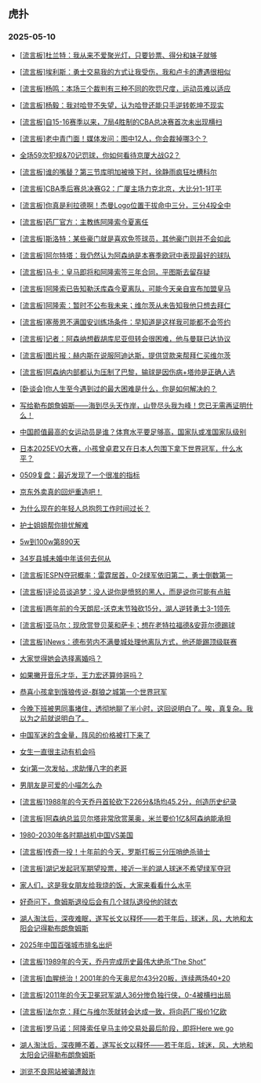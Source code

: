 ## 虎扑 
### 2025-05-10

+ [[流言板]杜兰特：我从来不爱聚光灯，只要钞票、得分和妹子就够](https://bbs.hupu.com/632506296.html)

+ [[流言板]埃利斯：勇士交易我的方式让我受伤，我和卢卡的遭遇很相似](https://bbs.hupu.com/632505829.html)

+ [[流言板]杨鸣：本场三个裁判有三种不同的吹罚尺度，运动员难以适应](https://bbs.hupu.com/632504537.html)

+ [[流言板]杨毅：我对哈登不失望，认为哈登还能只手逆转乾坤不现实](https://bbs.hupu.com/632503607.html)

+ [[流言板]自15-16赛季以来，7局4胜制的CBA总决赛首次未出现横扫](https://bbs.hupu.com/632505110.html)

+ [[流言板]老中青门面！媒体发问：图中12人，你会裁掉哪3个？](https://bbs.hupu.com/632503608.html)

+ [全场59次犯规&amp;70记罚球，你如何看待京厦大战G2？](https://bbs.hupu.com/632505342.html)

+ [[流言板]谁的嘴替？第三节库明加被换下时，徐静雨疯狂吐槽科尔](https://bbs.hupu.com/632505734.html)

+ [[流言板]CBA季后赛总决赛G2：广厦主场力克北京，大比分1-1打平](https://bbs.hupu.com/632505074.html)

+ [[流言板]你真是利拉德啊！杰曼Logo位置干拔命中三分，三分4投全中](https://bbs.hupu.com/632502923.html)

+ [[流言板]药厂官方：主教练阿隆索今夏离任](https://bbs.hupu.com/632502578.html)

+ [[流言板]斯洛特：某些豪门就是喜欢免签球员，其他豪门则并不会如此](https://bbs.hupu.com/632499546.html)

+ [[流言板]阿尔特塔：我仍然认为阿森纳是本赛季欧冠中表现最好的球队](https://bbs.hupu.com/632505357.html)

+ [[流言板]马卡：皇马即将和阿隆索签三年合同，平图斯去留存疑](https://bbs.hupu.com/632497287.html)

+ [[流言板]阿隆索已告知勒沃库森今夏离队，可能今天亲自宣布加盟皇马](https://bbs.hupu.com/632500880.html)

+ [[流言板]阿隆索：暂时不公布我未来；维尔茨从未告知我他只想去拜仁](https://bbs.hupu.com/632503319.html)

+ [[流言板]塞蒂恩不满国安训练场条件：早知道是这样我可能都不会签约](https://bbs.hupu.com/632503371.html)

+ [[流言板]记者：阿森纳想截胡库尼亚但转会很困难，他与曼联已达协议](https://bbs.hupu.com/632496405.html)

+ [[流言板]图片报：赫内斯在说服阿迪达斯，提供贷款来帮拜仁买维尔茨](https://bbs.hupu.com/632498635.html)

+ [[流言板]阿森纳内部都认为压制了巴黎，输球是因伤病+塔帅是正确人选](https://bbs.hupu.com/632499905.html)

+ [[卧谈会]你人生至今遇到过的最大困难是什么，你是如何解决的？](https://bbs.hupu.com/632502610.html)

+ [写给勒布朗詹姆斯——海到尽头天作岸，山登尽头我为峰！您已无需再证明什么！](https://bbs.hupu.com/632501403.html)

+ [中国颜值最高的女运动员是谁？体育水平要足够高，国家队或准国家队级别](https://bbs.hupu.com/632501158.html)

+ [日本2025EVO大赛，小孩曾卓君又在日本人包围下拿下世界冠军，什么水平？](https://bbs.hupu.com/632504573.html)

+ [0509复盘：最近发现了一个很准的指标](https://bbs.hupu.com/632503356.html)

+ [京东外卖真的回炉重造吧！](https://bbs.hupu.com/632501835.html)

+ [为什么现在的年轻人总抱怨工作时间过长？](https://bbs.hupu.com/632501332.html)

+ [护士姐姐帮你排忧解难](https://bbs.hupu.com/632505526.html)

+ [5w到100w第890天](https://bbs.hupu.com/632501384.html)

+ [34岁县城未婚中年该何去何从](https://bbs.hupu.com/632502190.html)

+ [[流言板]ESPN夺冠概率：雷霆居首，0-2绿军依旧第二，勇士倒数第一](https://bbs.hupu.com/632506459.html)

+ [[流言板]评论员谈追梦：没人说你是愤怒的黑人，而是说你可能有点脏](https://bbs.hupu.com/632506498.html)

+ [[流言板]两年前的今天朗尼-沃克末节独砍15分，湖人逆转勇士3-1领先](https://bbs.hupu.com/632506991.html)

+ [[流言板]亚马尔：现欣赏登贝莱和萨卡；想在老特拉福德&amp;安菲尔德踢球](https://bbs.hupu.com/632504168.html)

+ [[流言板]iNews：德布劳内不满曼城处理他离队方式，他还能踢顶级联赛](https://bbs.hupu.com/632501548.html)

+ [大家觉得她会选择离婚吗？](https://bbs.hupu.com/632504708.html)

+ [如果撇开音乐才华，王力宏还算帅哥吗？](https://bbs.hupu.com/632503491.html)

+ [恭喜小孩拿到饿狼传说-群狼之城第一个世界冠军](https://bbs.hupu.com/632503907.html)

+ [今晚下班被男同事堵住，透彻地聊了半小时，这回说明白了。唉，真复杂。我以为之前就说明白了。](https://bbs.hupu.com/632506385.html)

+ [中国军迷的含金量，阵风的价格被打下来了](https://bbs.hupu.com/632506483.html)

+ [女生一直很主动有机会吗](https://bbs.hupu.com/632505192.html)

+ [女jr第一次发帖，求助懂八字的老哥](https://bbs.hupu.com/632506989.html)

+ [男朋友是可爱的小喵‍怎么办](https://bbs.hupu.com/632506378.html)

+ [[流言板]1988年的今天乔丹首轮砍下226分&amp;场均45.2分，创造历史纪录](https://bbs.hupu.com/632506916.html)

+ [[流言板]阿森纳总监贝尔塔非常欣赏莱奥，米兰要价1亿&amp;阿森纳能承担](https://bbs.hupu.com/632502305.html)

+ [1980-2030年各时期战机中国VS美国](https://bbs.hupu.com/632506636.html)

+ [[流言板]传奇一投！十年前的今天，罗斯打板三分压哨绝杀骑士](https://bbs.hupu.com/632507308.html)

+ [[流言板]湖记发起冠军期望投票，接近一半的湖人球迷不希望绿军夺冠](https://bbs.hupu.com/632506572.html)

+ [家人们，这是我女朋友给我烧的饭，大家来看看什么水平](https://bbs.hupu.com/632506324.html)

+ [好奇问下，詹姆斯退役后会有几个球队退役他的球衣](https://bbs.hupu.com/632505703.html)

+ [湖人淘汰后，深夜难眠，遂写长文以释怀——若干年后，球迷，风，大地和太阳会记得勒布朗詹姆斯](https://bbs.hupu.com/632507507.html)

+ [2025年中国百强城市排名出炉](https://bbs.hupu.com/632506342.html)

+ [[流言板]1989年的今天，乔丹完成历史最伟大绝杀“The Shot”](https://bbs.hupu.com/632507410.html)

+ [[流言板]血腥统治！2001年的今天奥尼尔43分20板，连续两场40+20](https://bbs.hupu.com/632506782.html)

+ [[流言板]2011年的今天卫冕冠军湖人36分惨负独行侠，0-4被横扫出局](https://bbs.hupu.com/632507272.html)

+ [[流言板]法尔克：拜仁与维尔茨就转会达成一致，将向药厂报价1亿欧](https://bbs.hupu.com/632505552.html)

+ [[流言板]罗马诺：阿隆索任皇马主帅交易处最后阶段，即将Here we go](https://bbs.hupu.com/632500622.html)

+ [湖人淘汰后，深夜睡不着，遂写长文以释怀——若干年后，球迷，风，大地和太阳会记得勒布朗詹姆斯](https://bbs.hupu.com/632507463.html)

+ [浏览不良网站被骗遭敲诈](https://bbs.hupu.com/632506819.html)

